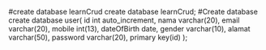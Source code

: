 #create database learnCrud
create database learnCrud;
#Create database
create database user(
  id int auto_increment,
  nama varchar(20),
  email varchar(20),
  mobile int(13),
  dateOfBirth date,
  gender varchar(10),
  alamat varchar(50),
  password varchar(20),
  primary key(id)
);

